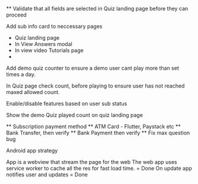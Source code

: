 ** Validate that all fields are selected in Quiz landing page before they can proceed



Add sub info card to neccessary pages
 - Quiz landing page
 - In View Answers modal
 - In view video Tutorials page
 - 

Add demo quiz counter to ensure a demo   user cant play more than set times a day.

In Quiz page check count, before playing to ensure user has not reached maxed allowed count.

Enable/disable features based on user sub status






Show the demo Quiz played count on quiz landing page

** Subscription payment method
   ** ATM Card - Flutter, Paystack etc
   ** Bank Transfer, then verify
   ** Bank Payment then verify
   ** Fix max question bug


Android app strategy

App is a webview that stream the page for the web
The web app uses service worker to cache all the res for fast load time. = Done
On update app notifies user and updates = Done
